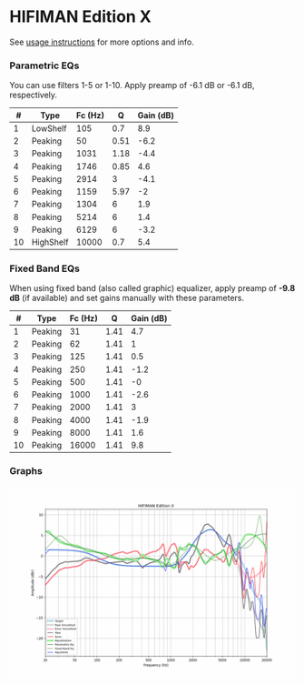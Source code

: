 # HIFIMAN Edition X
See [usage instructions](https://github.com/jaakkopasanen/AutoEq#usage) for more options and info.

### Parametric EQs
You can use filters 1-5 or 1-10. Apply preamp of -6.1 dB or -6.1 dB, respectively.

|   # | Type      |   Fc (Hz) |    Q |   Gain (dB) |
|-----|-----------|-----------|------|-------------|
|   1 | LowShelf  |       105 | 0.7  |         8.9 |
|   2 | Peaking   |        50 | 0.51 |        -6.2 |
|   3 | Peaking   |      1031 | 1.18 |        -4.4 |
|   4 | Peaking   |      1746 | 0.85 |         4.6 |
|   5 | Peaking   |      2914 | 3    |        -4.1 |
|   6 | Peaking   |      1159 | 5.97 |        -2   |
|   7 | Peaking   |      1304 | 6    |         1.9 |
|   8 | Peaking   |      5214 | 6    |         1.4 |
|   9 | Peaking   |      6129 | 6    |        -3.2 |
|  10 | HighShelf |     10000 | 0.7  |         5.4 |

### Fixed Band EQs
When using fixed band (also called graphic) equalizer, apply preamp of **-9.8 dB** (if available) and set gains manually with these parameters.

|   # | Type    |   Fc (Hz) |    Q |   Gain (dB) |
|-----|---------|-----------|------|-------------|
|   1 | Peaking |        31 | 1.41 |         4.7 |
|   2 | Peaking |        62 | 1.41 |         1   |
|   3 | Peaking |       125 | 1.41 |         0.5 |
|   4 | Peaking |       250 | 1.41 |        -1.2 |
|   5 | Peaking |       500 | 1.41 |        -0   |
|   6 | Peaking |      1000 | 1.41 |        -2.6 |
|   7 | Peaking |      2000 | 1.41 |         3   |
|   8 | Peaking |      4000 | 1.41 |        -1.9 |
|   9 | Peaking |      8000 | 1.41 |         1.6 |
|  10 | Peaking |     16000 | 1.41 |         9.8 |

### Graphs
![](./HIFIMAN%20Edition%20X.png)

